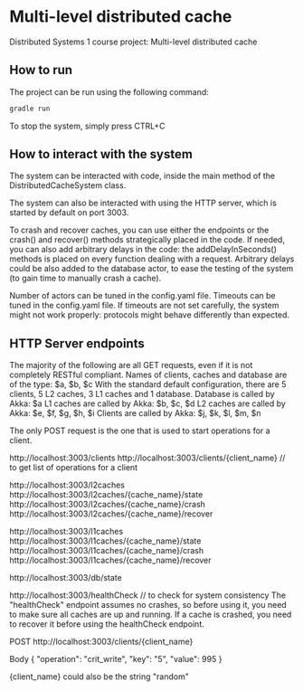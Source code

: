 #  Multi-level distributed cache

Distributed Systems 1 course project: Multi-level distributed cache

## How to run

The project can be run using the following command:
```bash
gradle run
```

To stop the system, simply press CTRL+C

## How to interact with the system

The system can be interacted with code, inside the main method of the DistributedCacheSystem class.

The system can also be interacted with using the HTTP server, which is started by default on port 3003.

To crash and recover caches, you can use either the endpoints or the crash() and recover() methods strategically placed in the code.
If needed, you can also add arbitrary delays in the code: the addDelayInSeconds() methods is placed on every function dealing with a request.
Arbitrary delays could be also added to the database actor, to ease the testing of the system (to gain time to manually crash a cache).

Number of actors can be tuned in the config.yaml file.
Timeouts can be tuned in the config.yaml file.
If timeouts are not set carefully, the system might not work properly: protocols might behave differently than expected.


## HTTP Server endpoints

The majority of the following are all GET requests, even if it is not completely RESTful compliant.
Names of clients, caches and database are of the type: $a, $b, $c
With the standard default configuration, there are 5 clients, 5 L2 caches, 3 L1 caches and 1 database.
Database is called by Akka: $a
L1 caches are called by Akka: $b, $c, $d
L2 caches are called by Akka: $e, $f, $g, $h, $i
Clients are called by Akka: $j, $k, $l, $m, $n

The only POST request is the one that is used to start operations for a client.

http://localhost:3003/clients
http://localhost:3003/clients/{client_name}   // to get list of operations for a client

http://localhost:3003/l2caches
http://localhost:3003/l2caches/{cache_name}/state
http://localhost:3003/l2caches/{cache_name}/crash
http://localhost:3003/l2caches/{cache_name}/recover

http://localhost:3003/l1caches
http://localhost:3003/l1caches/{cache_name}/state
http://localhost:3003/l1caches/{cache_name}/crash
http://localhost:3003/l1caches/{cache_name}/recover

http://localhost:3003/db/state

http://localhost:3003/healthCheck   // to check for system consistency
The "healthCheck" endpoint assumes no crashes, so before using it, you need to make sure all caches are up and running.
If a cache is crashed, you need to recover it before using the healthCheck endpoint.


POST http://localhost:3003/clients/{client_name}

Body
{
    "operation": "crit_write",
    "key": "5",
    "value": 995
}

{client_name} could also be the string "random"